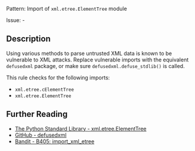 Pattern: Import of `xml.etree.ElementTree` module

Issue: -

## Description

Using various methods to parse untrusted XML data is known to be vulnerable to
XML attacks. Replace vulnerable imports with the equivalent `defusedxml`
package, or make sure `defusedxml.defuse_stdlib()` is called.

This rule checks for the following imports:

  - `xml.etree.cElementTree`
  - `xml.etree.ElementTree`

## Further Reading

* [The Python Standard Library - xml.etree.ElementTree](https://docs.python.org/2/library/xml.etree.elementtree.html#module-xml.etree.ElementTree)
* [GitHub - defusedxml](https://github.com/tiran/defusedxml)
* [Bandit - B405: import_xml_etree](https://bandit.readthedocs.io/en/latest/blacklists/blacklist_imports.html#b405-import-xml-etree)
